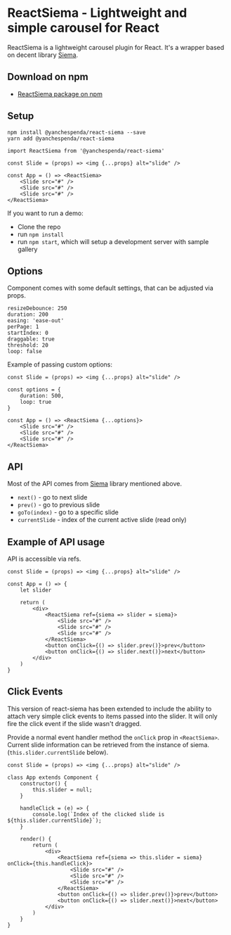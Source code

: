 # ReactSiema - Lightweight and simple carousel for React

ReactSiema is a lightweight carousel plugin for React. It's a wrapper based on decent library [Siema](https://github.com/pawelgrzybek/siema).

## Download on npm

- [ReactSiema package on npm](https://www.npmjs.com/package/@yanchespenda/react-siema)

## Setup

```
npm install @yanchespenda/react-siema --save
yarn add @yanchespenda/react-siema
```

```
import ReactSiema from '@yanchespenda/react-siema'

const Slide = (props) => <img {...props} alt="slide" />

const App = () => <ReactSiema>
    <Slide src="#" />
    <Slide src="#" />
    <Slide src="#" />
</ReactSiema>
```
If you want to run a demo:

- Clone the repo
- run ```npm install```
- run ```npm start```, which will setup a development server with sample gallery

## Options

Component comes with some default settings, that can be adjusted via props.

```
resizeDebounce: 250
duration: 200
easing: 'ease-out'
perPage: 1
startIndex: 0
draggable: true
threshold: 20
loop: false
```

Example of passing custom options:

```
const Slide = (props) => <img {...props} alt="slide" />

const options = {
    duration: 500,
    loop: true
}

const App = () => <ReactSiema {...options}>
    <Slide src="#" />
    <Slide src="#" />
    <Slide src="#" />
</ReactSiema>
```

## API

Most of the API comes from [Siema](https://github.com/pawelgrzybek/siema) library mentioned above.

- `next()` - go to next slide
- `prev()` - go to previous slide
- `goTo(index)` - go to a specific slide
- `currentSlide` - index of the current active slide (read only)

## Example of API usage

API is accessible via refs.

```
const Slide = (props) => <img {...props} alt="slide" />

const App = () => {
    let slider
    
    return (
        <div>
            <ReactSiema ref={siema => slider = siema}>
                <Slide src="#" />
                <Slide src="#" />
                <Slide src="#" />
            </ReactSiema>
            <button onClick={() => slider.prev()}>prev</button>
            <button onClick={() => slider.next()}>next</button>
        </div>
    )
}
```

## Click Events

This version of react-siema has been extended to include the ability to attach very simple click events to items passed into the slider. It will only fire the click event if the slide wasn't dragged.

Provide a normal event handler method the `onClick` prop in `<ReactSiema>`. Current slide information can be retrieved from the instance of siema. (`this.slider.currentSlide` below).


```
const Slide = (props) => <img {...props} alt="slide" />

class App extends Component {
    constructor() {
        this.slider = null;
    }

    handleClick = (e) => {
        console.log(`Index of the clicked slide is ${this.slider.currentSlide}`);
    }
    
    render() {
        return (
            <div>
                <ReactSiema ref={siema => this.slider = siema} onClick={this.handleClick}>
                    <Slide src="#" />
                    <Slide src="#" />
                    <Slide src="#" />
                </ReactSiema>
                <button onClick={() => slider.prev()}>prev</button>
                <button onClick={() => slider.next()}>next</button>
            </div>
        )
    }
}
```